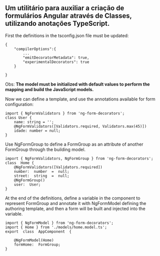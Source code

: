 
## Um utilitário para auxiliar a criação de formulários Angular através de Classes, utilizando anotações TypeScript.

First the definitions in the tsconfig.json file must be updated:

    {
	    "compilerOptions":{
			...
			"emitDecoratorMetadata": true,
		    "experimentalDecorators": true
		}
	    
    }
 Obs: **The model must be initialized with default values to perform the mapping and build the JavaScript models.**
 
Now we can define a template, and use the annotations available for form configuration:

	import { NgFormValidators } from 'ng-form-decorators';
	class User {
		name: string = '';
		@NgFormValidators([Validators.required, Validators.max(45)])
		idade: number = null;
	}

 
Use NgFormGroup to define a FormGroup as an attribute of another FormGroup through the building model.

	import { NgFormValidators, NgFormGroup } from 'ng-form-decorators';
    class  Home {
		@NgFormValidators([Validators.required])
		number:  number  =  null;
		street:  string  =  null;
		@NgFormGroup()
		user:  User;
	}

At the end of the definitions, define a variable in the component to represent FormGroup and annotate it with NgFormModel defining the authoring template, and then a form will be built and injected into the variable.
	
	import { NgFormModel } from 'ng-form-decorators';
	import { Home } from './models/home.model.ts';
	export  class  AppComponent  {
	
		@NgFormModel(Home)
		formHome:  FormGroup;
	}
